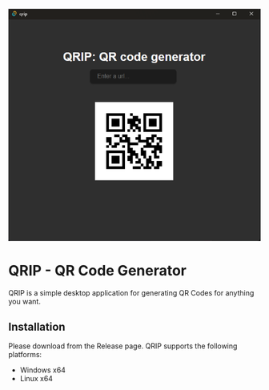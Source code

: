 ![](./public/screenshot.png)

# QRIP - QR Code Generator

QRIP is a simple desktop application for generating QR Codes for anything you want.

## Installation

Please download from the Release page. QRIP supports the following platforms:

- Windows x64
- Linux x64

